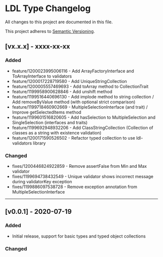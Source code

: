 # LDL Type Changelog

All changes to this project are documented in this file.

This project adheres to [Semantic Versioning](https://semver.org/spec/v2.0.0.html).

## [vx.x.x] - xxxx-xx-xx

### Added

- feature/1200023995006116 - Add ArrayFactoryInterface and ToArrayInterface to validators
- feature/1200017228719580 - Add UniqueStringCollection
- feature/1200005557469693 - Add toArray method to CollectionTrait
- feature/1199958900628846 - Add unshift method
- feature/1199516440696130 - Add implode method to string collection / Add removeByValue method (with optional strict comparison)
- feature/1199718460902669 - MultipleSelectionInterface (and trait) / Improve getSelectedItems method
- feature/1199601516820605 - Add hasSelection to MultipleSelection and SingleSelection (interfaces and traits)
- feature/1199692948932206 - Add ClassStringCollection (Collection of classes as a string with existence validation)
- feature/1200171590526502 - Refactor typed collection to use ldl-validators library

### Changed

- fixes/1200446824922859 - Remove assertFalse from Min and Max validator
- fixes/1199694738432549 - Unique validator shows incorrect message during validatorKey exception
- fixes/1199886097538728 - Remove exception annotation from MultipleSelectionInterface

---

## [v0.0.1] - 2020-07-19

### Added

- Initial release, support for basic types and typed object collections

### Changed
